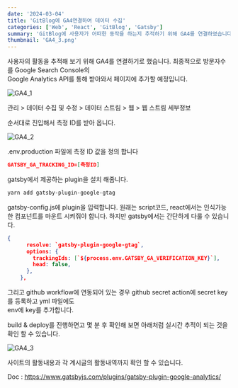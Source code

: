 ```yaml
---
date: '2024-03-04'
title: 'GitBlog에 GA4연결하여 데이터 수집'
categories: ['Web', 'React', 'GitBlog', 'Gatsby']
summary: 'GitBlog에 사용자가 어떠한 동작을 하는지 추적하기 위해 GA4를 연결하였습니다.'
thumbnail: 'GA4_3.png'
---
```


사용자의 활동을 추적해 보기 위해 GA4를 연결하기로 했습니다. 최종적으로 방문자수를 Google Search Console의<br> Google Analytics API를 통해 받아와서 페이지에 추가할 예정입니다.

![GA4_1](https://github.com/littleduck1219/littleduck1219/assets/107936957/90089d9b-d33b-4aac-bfc4-4b38abf5c182)

관리 > 데이터 수집 및 수정 > 데이터 스트림 > 웹 > 웹 스트림 세부정보

순서대로 진입해서 측정 ID를 받아 옵니다.

![GA4_2](https://github.com/littleduck1219/littleduck1219/assets/107936957/8056deef-401f-4ae9-b3a0-7d85c6c36559)

.env.production 파일에 측정 ID 값을 정의 합니다

```json
GATSBY_GA_TRACKING_ID=[측정ID]
```

gatsby에서 제공하는 plugin을 설치 해줍니다.

```bash
yarn add gatsby-plugin-google-gtag
```

gatsby-config.js에 plugin을 입력합니다.
원래는 script코드, react에서는 인식가능한 컴포넌트를 마운트 시켜줘야 합니다. 하지만 gatsby에서는 간단하게 다룰 수 있습니다.

```json
{
      resolve: `gatsby-plugin-google-gtag`,
      options: {
        trackingIds: [`${process.env.GATSBY_GA_VERIFICATION_KEY}`],
        head: false,
      },
    },

```

그리고 github workflow에 연동되어 있는 경우 github secret action에 secret key를 등록하고 yml 파일에도<br> env에 key를 추가합니다.

build & deploy를 진행하면고 몇 분 후 확인해 보면 아래처럼 실시간 추적이 되는 것을 확인 할 수 있습니다.

![GA4_3](https://github.com/littleduck1219/littleduck1219/assets/107936957/51eb2eff-5c02-4a3f-955f-089086d1bf69)

사이트의 활동내용과 각 계시글의 활동내역까지 확인 할 수 있습니다.

Doc : https://www.gatsbyjs.com/plugins/gatsby-plugin-google-analytics/
